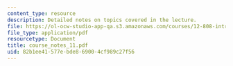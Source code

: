 ```yaml
---
content_type: resource
description: Detailed notes on topics covered in the lecture.
file: https://ol-ocw-studio-app-qa.s3.amazonaws.com/courses/12-808-introduction-to-observational-physical-oceanography-fall-2004/82b1ee41577ebde869004cf989c27f56_course_notes_11.pdf
file_type: application/pdf
resourcetype: Document
title: course_notes_11.pdf
uid: 82b1ee41-577e-bde8-6900-4cf989c27f56
---
```

